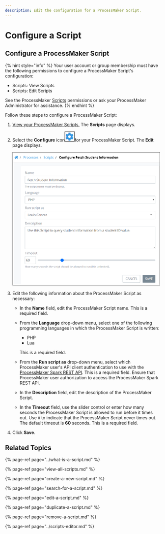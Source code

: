 ```yaml
---
description: Edit the configuration for a ProcessMaker Script.
---
```


# Configure a Script

## Configure a ProcessMaker Script

{% hint style="info" %}
Your user account or group membership must have the following permissions to configure a ProcessMaker Script's configuration:

* Scripts: View Scripts
* Scripts: Edit Scripts

See the ProcessMaker [Scripts](../../../processmaker-administration/permission-descriptions-for-users-and-groups.md#scripts) permissions or ask your ProcessMaker Administrator for assistance.
{% endhint %}

Follow these steps to configure a ProcessMaker Script:

1. [View your ProcessMaker Scripts.](view-all-scripts.md#view-all-processmaker-scripts) The **Scripts** page displays.
2. Select the **Configure** icon![](../../../.gitbook/assets/configure-process-icon-processes-page-processes.png)for your ProcessMaker Script. The **Edit** page displays.  

   ![](../../../.gitbook/assets/edit-script-page-processes.png)

3. Edit the following information about the ProcessMaker Script as necessary:
   * In the **Name** field, edit the ProcessMaker Script name. This is a required field.
   * From the **Language** drop-down menu, select one of the following programming languages in which the ProcessMaker Script is written:

     * PHP
     * Lua

     This is a required field.

   * From the **Run script as** drop-down menu, select which ProcessMaker user's API client authentication to use with the [ProcessMaker Spark REST API](https://develop-demo.bpm4.qa.processmaker.net/api/documentation). This is a required field. Ensure that ProcessMaker user authorization to access the ProcessMaker Spark REST API.
   * In the **Description** field, edit the description of the ProcessMaker Script.
   * In the **Timeout** field, use the slider control or enter how many seconds the ProcessMaker Script is allowed to run before it times out. Use `0` to indicate that the ProcessMaker Script never times out. The default timeout is **60** seconds. This is a required field.
4. Click **Save**.

## Related Topics

{% page-ref page="../what-is-a-script.md" %}

{% page-ref page="view-all-scripts.md" %}

{% page-ref page="create-a-new-script.md" %}

{% page-ref page="search-for-a-script.md" %}

{% page-ref page="edit-a-script.md" %}

{% page-ref page="duplicate-a-script.md" %}

{% page-ref page="remove-a-script.md" %}

{% page-ref page="../scripts-editor.md" %}

